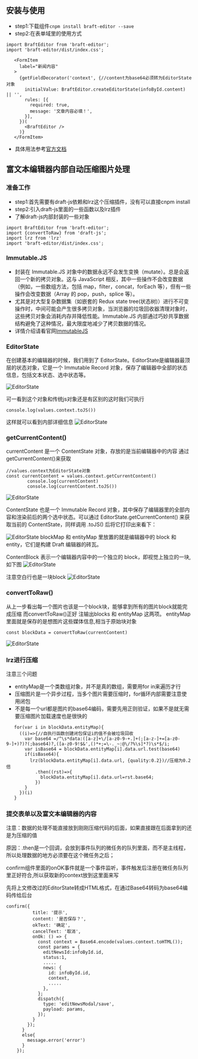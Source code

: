 
## 安装与使用
* step1:下载组件`cnpm install braft-editor --save`
* step2:在表单域里的使用方式 

```
import BraftEditor from 'braft-editor';
import 'braft-editor/dist/index.css';
```

```
   <FormItem
     label="新闻内容"
   >
     {getFieldDecorator('context', {//content为base64必须转为EditorState对象
       initialValue: BraftEditor.createEditorState(infoById.content) || '',
       rules: [{
         required: true,
         message: '文章内容必填！',
       }],
     })(
       <BraftEditor />
     )}
   </FormItem>
```
* 具体用法参考[官方文档](https://www.yuque.com/braft-editor/be/lzwpnr)

## 富文本编辑器内部自动压缩图片处理 

### 准备工作
* step1:首先需要有draft-js依赖和lrz这个压缩插件，没有可以直接cnpm install
* step2:引入draft-js里面的一些函数以及lrz插件
* 了解draft-js内部封装的一些对象 

``` 
import BraftEditor from 'braft-editor';
import {convertToRaw} from 'draft-js';
import lrz from 'lrz'
import 'braft-editor/dist/index.css';
```

### Immutable.JS
- 封装在 Immutable.JS 对象中的数据永远不会发生变换（mutate）。总是会返回一个新的拷贝对象。这与 JavaScript 相反，其中一些操作不会改变数据（例如，一些数组方法，包括 map，filter，concat，forEach 等），但有一些操作会改变数据（Array 的 pop，push，splice 等）。
- 尤其是对大型复杂数据集（如嵌套的 Redux state tree(状态树)）进行不可变操作时，中间可能会产生很多拷贝对象，当浏览器的垃圾回收器清理对象时，这些拷贝对象会消耗内存并降低性能。Immutable.JS 内部通过巧妙共享数据结构避免了这种情况，最大限度地减少了拷贝数据的情况。
- 详情介绍请看官网[ImmutableJS](http://cn.redux.js.org/docs/recipes/UsingImmutableJS.html)  

### EditorState
在创建基本的编辑器的时候，我们用到了 EditorState。EditorState是编辑器最顶层的状态对象，它是一个 Immutable Record 对象，保存了编辑器中全部的状态信息，包括文本状态、选中状态等。

![EditorState](img/4.png)

可一看到这个对象和传统js对象还是有区别的这时我们可执行 

``` 
console.log(values.context.toJS())  
``` 


这样就可以看到内部详细信息
![EditorState](img/5.png)

### getCurrentContent()
currentContent 是一个 ContentState 对象，存放的是当前编辑器中的内容
通过getCurrentContent()来获取
```
//values.context为EditorState对象
const currentContent = values.context.getCurrentContent()
        console.log(currentContent)
        console.log(currentContent.toJS())
```
![EditorState](img/1.png)

ContentState 也是一个 Immutable Record 对象，其中保存了编辑器里的全部内容和渲染前后的两个选中状态。可以通过 EditorState.getCurrentContent() 来获取当前的 ContentState，同样调用 .toJS() 后将它打印出来看下：

![EditorState](img/2.png)
blockMap 和 entityMap 里放置的就是编辑器中的 block 和 entity，它们是构建 Draft 编辑器的砖瓦。  

ContentBlock 表示一个编辑器内容中的一个独立的 block，即视觉上独立的一块,如下图
![EditorState](img/6.png)  

注意空白行也是一块block
![EditorState](img/7.png)  

### convertToRaw()  

从上一步看出每一个图片也该是一个block块，能够拿到所有的图片block就能完成压缩
而convertToRaw()正好 注输出blocks 和 entityMap 这两项。
 entityMap里面就是保存的是想图片这些媒体信息,相当于原始块对象  
 
 ``` 
 const blockData = convertToRaw(currentContent)
 ```
![EditorState](img/3.png)  

### lrz进行压缩
注意三个问题
- entityMap是一个类数组对象，并不是真的数组，需要用for in来遍历才行
- 压缩图片是一个异步过程，当多个图片需要压缩时，for循环内部需要注意使用闭包
- 不是每一个url都是图片的base64编码，需要先用正则验证，如果不是就无需要压缩图片加载速度也是很快的
```
   for(var i in blockData.entityMap){
     ((i)=>{//自执行函数创建闭包保证i的值不会被垃圾回收
       var base64 =/^\s*data:([a-z]+\/[a-z0-9-+.]+(;[a-z-]+=[a-z0-9-]+)?)?(;base64)?,([a-z0-9!$&',()*+;=\-._~:@\/?%\s]*?)\s*$/i;
       var isBase64 = blockData.entityMap[i].data.url.test(base64)
       if(isBase64){
         lrz(blockData.entityMap[i].data.url, {quality:0.2})//压缩为0.2倍
           .then((rst)=>{
             blockData.entityMap[i].data.url=rst.base64;
           })
       }
     })(i)
   }
```
### 提交表单以及富文本编辑器的内容
注意：数据的处理不能直接放到刚刚压缩代码的后面，如果直接跟在后面拿到的还是为压缩的值  

原因：.then是一个回调，会放到事件队列的微任务的队列里面，而不是主线程，所以处理数据的地方必须要在这个微任务之后；

confirm组件里面的onOK事件就是一个事件监听，事件触发后注册在微任务队列里正好符合,所以获取新的context放到这里面来写  

  
先将上文修改过的EditorState转成HTML格式，在通过Base64转码为base64编码传给后台  

```
confirm({
          title: '提示',
          content: '是否保存？',
          okText: '确定',
          cancelText: '取消',
          onOk: () => {
            const context = Base64.encode(values.context.toHTML());
            const params = {
              editNewsId:infoById.id,
              status:1,
              .....
              news: {
                id: infoById.id,
                context,
                .....
              },
            };
            dispatch({
              type: 'editNewsModal/save',
              payload: params,
            });
          }
        });
      }
      else{
        message.error('error')
      }
    });
```




